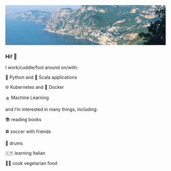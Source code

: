 ![amalfi coast 2018](https://raw.githubusercontent.com/JWDobken/JWDobken/master/0.jpg)

### Hi! 👋

I work/cuddle/fool around on/with:

🐍 Python and 🎹 Scala applications

🌐 Kubernetes and 🐳 Docker

🛸 Machine Learning

and I’m interested in many things, including:

📚 reading books

⚽ soccer with friends

🥁 drums

🇮🇹 learning Italian

👨‍🍳 cook vegetarian food
